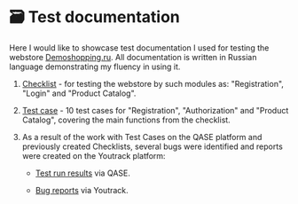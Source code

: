 # 🗃️ Test documentation

Here I would like to showcase test documentation I used for testing the webstore [Demoshopping.ru](https://demoshopping.ru/). All documentation is written in Russian language demonstrating my fluency in using it.

1. [Checklist](https://docs.google.com/spreadsheets/d/1-YO5gSBaxfIakPl1U3Bl-hCXl2MueUJP5IuauvX2_Fo/edit?gid=0#gid=0) - for testing the webstore by such modules as: "Registration", "Login" and "Product Catalog".
   
2. [Test case](https://github.com/LSalakhova/docs/blob/main/Test%20Cases%20for%20Registration,%20Authorization%20and%20Product%20Catalog.pdf) - 10 test cases for "Registration", "Authorization" and "Product Catalog", covering the main functions from the checklist.

3. As a result of the work with Test Cases on the QASE platform and previously created Checklists, several bugs were identified and reports were created on the Youtrack platform:
   
   * [Test run results](https://github.com/LSalakhova/docs/blob/main/Test%20run%20results%20via%20Qase.pdf) via QASE.

   * [Bug reports](https://github.com/LSalakhova/docs/blob/main/Bug%20reports%20via%20Youtrack.xlsx) via Youtrack.

